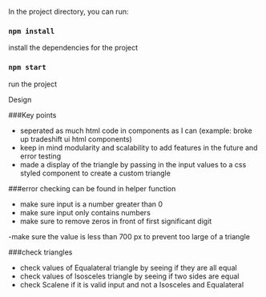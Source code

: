 In the project directory, you can run:

### `npm install`

install the dependencies for the project

### `npm start`

run the project

Design

###Key points

- seperated as much html code in components as I can (example: broke up tradeshift ui html components)
- keep in mind modularity and scalability to add features in the future and error testing
- made a display of the triangle by passing in the input values to a css styled component to create a custom triangle

###error checking can be found in helper function

- make sure input is a number greater than 0
- make sure input only contains numbers
- make sure to remove zeros in front of first significant digit

-make sure the value is less than 700 px to prevent too large of a triangle

###check triangles

- check values of Equalateral triangle by seeing if they are all equal
- check values of Isosceles triangle by seeing if two sides are equal
- check Scalene if it is valid input and not a Isosceles and Equalateral
